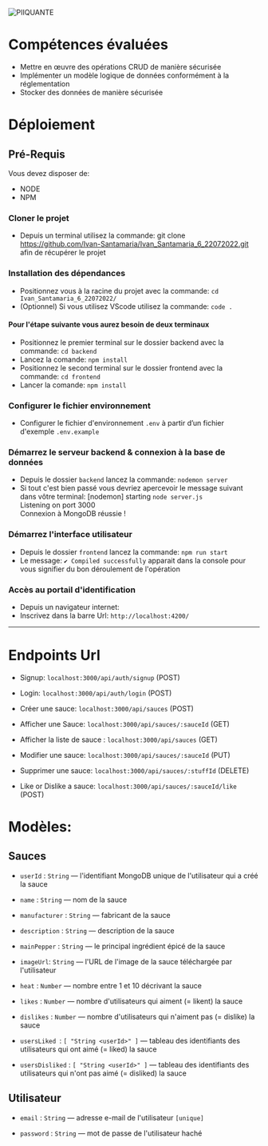 ![PIIQUANTE](https://user.oc-static.com/upload/2021/07/29/16275605596354_PiiquanteLogo.png)

# Compétences évaluées

- Mettre en œuvre des opérations CRUD de manière sécurisée
- Implémenter un modèle logique de données conformément à la réglementation
- Stocker des données de manière sécurisée

# Déploiement

## Pré-Requis

Vous devez disposer de:

- NODE
- NPM

### Cloner le projet

- Depuis un terminal utilisez la commande: git clone https://github.com/Ivan-Santamaria/Ivan_Santamaria_6_22072022.git afin de récupérer le projet

### Installation des dépendances

- Positionnez vous à la racine du projet avec la commande: `cd Ivan_Santamaria_6_22072022/`
- (Optionnel) Si vous utilisez VScode utilisez la commande: `code . `

#### Pour l'étape suivante vous aurez besoin de deux terminaux

- Positionnez le premier terminal sur le dossier backend avec la commande: `cd backend`
- Lancez la comande: `npm install`
- Positionnez le second terminal sur le dossier frontend avec la commande: `cd frontend`
- Lancer la comande: `npm install`

### Configurer le fichier environnement

- Configurer le fichier d'environnement `.env` à partir d’un fichier d'exemple `.env.example`

### Démarrez le serveur backend & connexion à la base de données

- Depuis le dossier `backend` lancez la commande: `nodemon server`
- Si tout c'est bien passé vous devriez apercevoir le message suivant dans vôtre terminal:
  [nodemon] starting `node server.js`  
  Listening on port 3000  
  Connexion à MongoDB réussie !

### Démarrez l'interface utilisateur

- Depuis le dossier `frontend` lancez la commande: `npm run start`
- Le message: `✔ Compiled successfully` apparait dans la console pour vous signifier du bon déroulement de l'opération

### Accès au portail d'identification

- Depuis un navigateur internet:
- Inscrivez dans la barre Url: `http://localhost:4200/`

---

# Endpoints Url

- Signup: `localhost:3000/api/auth/signup` (POST)

- Login: `localhost:3000/api/auth/login` (POST)

- Créer une sauce: `localhost:3000/api/sauces` (POST)

- Afficher une Sauce: `localhost:3000/api/sauces/:sauceId` (GET)

- Afficher la liste de sauce : `localhost:3000/api/sauces` (GET)

- Modifier une sauce: `localhost:3000/api/sauces/:sauceId` (PUT)

- Supprimer une sauce: `localhost:3000/api/sauces/:stuffId` (DELETE)

- Like or Dislike a sauce: `localhost:3000/api/sauces/:sauceId/like` (POST)

# Modèles:

## Sauces

- `userId` : `String` — l'identifiant MongoDB unique de l'utilisateur qui a créé la sauce

- `name` : `String` — nom de la sauce

- `manufacturer` : `String` — fabricant de la sauce

- `description` : `String` — description de la sauce

- `mainPepper` : `String` — le principal ingrédient épicé de la sauce

- `imageUrl`: `String` — l'URL de l'image de la sauce téléchargée par l'utilisateur

- `heat` : `Number` — nombre entre 1 et 10 décrivant la sauce

- `likes` : `Number` — nombre d'utilisateurs qui aiment (= likent) la sauce

- `dislikes` : `Number` — nombre d'utilisateurs qui n'aiment pas (= dislike) la sauce

- `usersLiked `: `[ "String <userId>" ]` — tableau des identifiants des utilisateurs qui ont aimé (= liked) la sauce

- `usersDisliked` : `[ "String <userId>" ]` — tableau des identifiants des utilisateurs qui n'ont pas aimé (= disliked) la sauce

## Utilisateur

- `email` : `String` — adresse e-mail de l'utilisateur `[unique]`

- `password` : `String` — mot de passe de l'utilisateur haché

